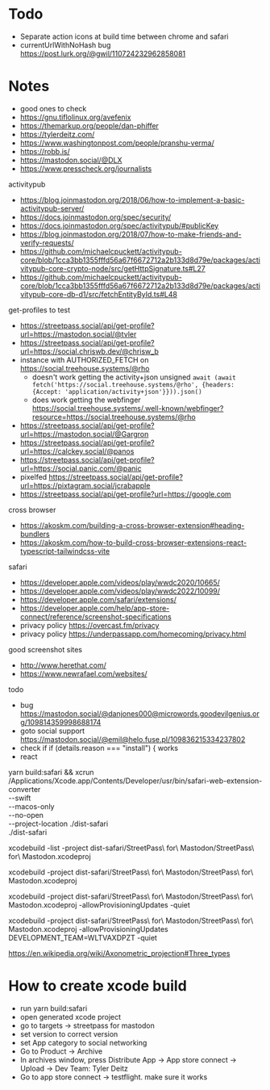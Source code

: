 # Todo

- Separate action icons at build time between chrome and safari
- currentUrlWithNoHash bug https://post.lurk.org/@gwil/110724232962858081

# Notes

- good ones to check
- https://gnu.tiflolinux.org/avefenix
- https://themarkup.org/people/dan-phiffer
- https://tylerdeitz.com/
- https://www.washingtonpost.com/people/pranshu-verma/
- https://robb.is/
- https://mastodon.social/@DLX
- https://www.presscheck.org/journalists

activitypub

- https://blog.joinmastodon.org/2018/06/how-to-implement-a-basic-activitypub-server/
- https://docs.joinmastodon.org/spec/security/
- https://docs.joinmastodon.org/spec/activitypub/#publicKey
- https://blog.joinmastodon.org/2018/07/how-to-make-friends-and-verify-requests/
- https://github.com/michaelcpuckett/activitypub-core/blob/1cca3bb1355fffd56a67f6672712a2b133d8d79e/packages/activitypub-core-crypto-node/src/getHttpSignature.ts#L27
- https://github.com/michaelcpuckett/activitypub-core/blob/1cca3bb1355fffd56a67f6672712a2b133d8d79e/packages/activitypub-core-db-d1/src/fetchEntityById.ts#L48

get-profiles to test

- https://streetpass.social/api/get-profile?url=https://mastodon.social/@tvler
- https://streetpass.social/api/get-profile?url=https://social.chriswb.dev/@chrisw_b
- instance with AUTHORIZED_FETCH on https://social.treehouse.systems/@rho
  - doesn't work getting the activity+json unsigned `await (await fetch('https://social.treehouse.systems/@rho', {headers: {Accept: 'application/activity+json'}})).json()`
  - does work getting the webfinger https://social.treehouse.systems/.well-known/webfinger?resource=https://social.treehouse.systems/@rho
- https://streetpass.social/api/get-profile?url=https://mastodon.social/@Gargron
- https://streetpass.social/api/get-profile?url=https://calckey.social/@panos
- https://streetpass.social/api/get-profile?url=https://social.panic.com/@panic
- pixelfed https://streetpass.social/api/get-profile?url=https://pixtagram.social/jcrabapple
- https://streetpass.social/api/get-profile?url=https://google.com

cross browser

- https://akoskm.com/building-a-cross-browser-extension#heading-bundlers
- https://akoskm.com/how-to-build-cross-browser-extensions-react-typescript-tailwindcss-vite

safari

- https://developer.apple.com/videos/play/wwdc2020/10665/
- https://developer.apple.com/videos/play/wwdc2022/10099/
- https://developer.apple.com/safari/extensions/
- https://developer.apple.com/help/app-store-connect/reference/screenshot-specifications
- privacy policy https://overcast.fm/privacy
- privacy policy https://underpassapp.com/homecoming/privacy.html

good screenshot sites

- http://www.herethat.com/
- https://www.newrafael.com/websites/

todo

- bug https://mastodon.social/@danjones000@microwords.goodevilgenius.org/109814359998688174
- goto social support https://mastodon.social/@emil@helo.fuse.pl/109836215334237802
- check if if (details.reason === "install") { works
- react

yarn build:safari && xcrun /Applications/Xcode.app/Contents/Developer/usr/bin/safari-web-extension-converter \
--swift \
--macos-only \
--no-open \
--project-location ./dist-safari \
./dist-safari

xcodebuild -list -project dist-safari/StreetPass\ for\ Mastodon/StreetPass\ for\ Mastodon.xcodeproj

xcodebuild -project dist-safari/StreetPass\ for\ Mastodon/StreetPass\ for\ Mastodon.xcodeproj

xcodebuild -project dist-safari/StreetPass\ for\ Mastodon/StreetPass\ for\ Mastodon.xcodeproj -allowProvisioningUpdates -quiet

xcodebuild -project dist-safari/StreetPass\ for\ Mastodon/StreetPass\ for\ Mastodon.xcodeproj -allowProvisioningUpdates DEVELOPMENT_TEAM=WLTVAXDPZT -quiet

https://en.wikipedia.org/wiki/Axonometric_projection#Three_types

# How to create xcode build

- run yarn build:safari
- open generated xcode project
- go to targets -> streetpass for mastodon
- set version to correct version
- set App category to social networking
- Go to Product -> Archive
- In archives window, press Distribute App -> App store connect -> Upload -> Dev Team: Tyler Deitz
- Go to app store connect -> testflight. make sure it works
